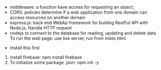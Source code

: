 - middleware: a function have access for requesting an object, 
- CORS: policies determine if a web application from one domain can access resources on another domain
- express.js: back end WebAp framework for buildng RestFul API with Node.js. Handle HTTP request
- nodejs to connect to the database for reading, updating and delete data
To run the web page: use live server, run from index.html


* Install this first
1. install firebase: npm install firebase
2. To initialize some package .json: npm init -y
